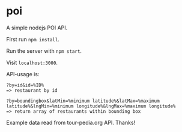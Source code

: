 # poi
A simple nodejs POI API.

First run `npm install`.

Run the server with `npm start`.

Visit `localhost:3000`.

API-usage is:
```
?by=id&id=%ID% 
=> restaurant by id

?by=boundingbox&latMin=%minimum latitude%&latMax=%maximum latitude%&lngMin=%minimum longitude%&lngMax=%maximum longitude%
=> return array of restaurants within bounding box
```

Example data read from tour-pedia.org API. Thanks!
